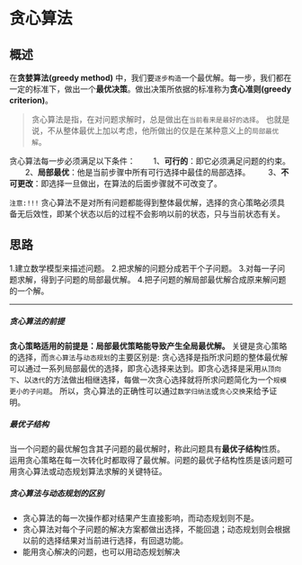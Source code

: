 # 贪心算法

## 概述

在**贪婪算法(greedy method)** 中，我们要`逐步构造`一个最优解。每一步，我们都在一定的标准下，做出一个**最优决策**。做出决策所依据的标准称为**贪心准则(greedy criterion)**。

> 贪心算法是指，在对问题求解时，总是做出在`当前看来是最好的选择`。
> 也就是说，不从整体最优上加以考虑，他所做出的仅是在某种意义上的`局部最优解`。

贪心算法每一步必须满足以下条件：
　　1、**可行的**：即它必须满足问题的约束。
　　2、**局部最优**：他是当前步骤中所有可行选择中最佳的局部选择。
　　3、**不可更改**：即选择一旦做出，在算法的后面步骤就不可改变了。

`注意:!!!`
贪心算法不是对所有问题都能得到整体最优解，选择的贪心策略必须具备无后效性，即某个状态以后的过程不会影响以前的状态，只与当前状态有关。

## 思路

1.建立数学模型来描述问题。
2.把求解的问题分成若干个子问题。
3.对每一子问题求解，得到子问题的局部最优解。
4.把子问题的解局部最优解合成原来解问题的一个解。

---

##### 贪心算法的前提

**贪心策略适用的前提是：局部最优策略能导致产生全局最优解。**
关键是贪心策略的选择，而`贪心算法`与`动态规划`的主要区别是:
贪心选择是指所求问题的整体最优解可以通过一系列局部最优的选择，即贪心选择来达到。即贪心选择是采用`从顶向下`、以`迭代`的方法做出相继选择，每做一次贪心选择就将所求问题简化为一个`规模更小的子问题`。
所以，贪心算法的正确性可以通过`数学归纳法`或`贪心交换`来给予证明。

##### 最优子结构

当一个问题的最优解包含其子问题的最优解时，称此问题具有**最优子结构**性质。
运用贪心策略在每一次转化时都取得了最优解。问题的最优子结构性质是该问题可用贪心算法或动态规划算法求解的关键特征。

##### 贪心算法与动态规划的区别

- 贪心算法的每一次操作都对结果产生直接影响，而动态规划则不是。
- 贪心算法对每个子问题的解决方案都做出选择，不能回退；动态规划则会根据以前的选择结果对当前进行选择，有回退功能。
- 能用贪心解决的问题，也可以用动态规划解决



